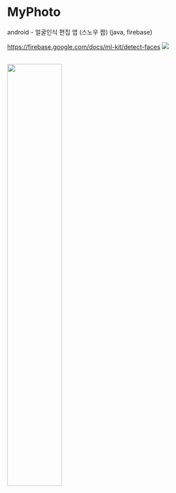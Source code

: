 # MyPhoto
android - 얼굴인식 편집 앱 (스노우 짭) (java, firebase)

https://firebase.google.com/docs/ml-kit/detect-faces
<img src="https://user-images.githubusercontent.com/37360089/75131291-a7d67180-5715-11ea-8b3c-ebfa49fd9e10.png"></img>

<br>
<img src="https://user-images.githubusercontent.com/37360089/75131222-48786180-5715-11ea-8ee5-2ee685b9163d.png" width="50%"></img>
